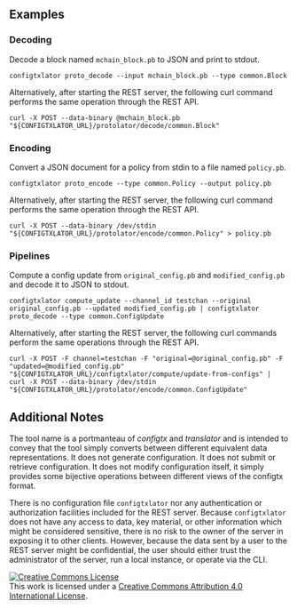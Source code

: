 ## Examples

### Decoding

Decode a block named `mchain_block.pb` to JSON and print to stdout.

```
configtxlator proto_decode --input mchain_block.pb --type common.Block
```

Alternatively, after starting the REST server, the following curl command
performs the same operation through the REST API.

```
curl -X POST --data-binary @mchain_block.pb "${CONFIGTXLATOR_URL}/protolator/decode/common.Block"
```

### Encoding

Convert a JSON document for a policy from stdin to a file named `policy.pb`.

```
configtxlator proto_encode --type common.Policy --output policy.pb
```

Alternatively, after starting the REST server, the following curl command
performs the same operation through the REST API.

```
curl -X POST --data-binary /dev/stdin "${CONFIGTXLATOR_URL}/protolator/encode/common.Policy" > policy.pb
```

### Pipelines

Compute a config update from `original_config.pb` and `modified_config.pb` and decode it to JSON to stdout.

```
configtxlator compute_update --channel_id testchan --original original_config.pb --updated modified_config.pb | configtxlator proto_decode --type common.ConfigUpdate
```

Alternatively, after starting the REST server, the following curl commands
perform the same operations through the REST API.

```
curl -X POST -F channel=testchan -F "original=@original_config.pb" -F "updated=@modified_config.pb" "${CONFIGTXLATOR_URL}/configtxlator/compute/update-from-configs" | curl -X POST --data-binary /dev/stdin "${CONFIGTXLATOR_URL}/protolator/encode/common.ConfigUpdate"
```

## Additional Notes

The tool name is a portmanteau of *configtx* and *translator* and is intended to
convey that the tool simply converts between different equivalent data
representations. It does not generate configuration. It does not submit or
retrieve configuration. It does not modify configuration itself, it simply
provides some bijective operations between different views of the configtx
format.

There is no configuration file `configtxlator` nor any authentication or
authorization facilities included for the REST server.  Because `configtxlator`
does not have any access to data, key material, or other information which
might be considered sensitive, there is no risk to the owner of the server in
exposing it to other clients.  However, because the data sent by a user to
the REST server might be confidential, the user should either trust the
administrator of the server, run a local instance, or operate via the CLI.

<a rel="license" href="http://creativecommons.org/licenses/by/4.0/"><img alt="Creative Commons License" style="border-width:0" src="https://i.creativecommons.org/l/by/4.0/88x31.png" /></a><br />This work is licensed under a <a rel="license" href="http://creativecommons.org/licenses/by/4.0/">Creative Commons Attribution 4.0 International License</a>.

